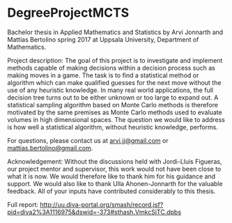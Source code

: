 # DegreeProjectMCTS

Bachelor thesis in Applied Mathematics and Statistics by Arvi Jonnarth and Mattias Bertolino spring 2017 at Uppsala University, Department of Mathematics.

Project description: The goal of this project is to investigate and implement methods capable of making decisions
within a decision process such as making moves in a game. The task is to find a statistical method
or algorithm which can make qualified guesses for the next move without the use of any heuristic
knowledge. In many real world applications, the full decision tree turns out to be either unknown
or too large to expand out. A statistical sampling algorithm based on Monte Carlo methods is
therefore motivated by the same premises as Monte Carlo methods used to evaluate volumes in
high dimensional spaces. The question we would like to address is how well a statistical algorithm,
without heuristic knowledge, performs.

For questions, please contact us at arvi.jj@gmail.com or mattias.bertolino@gmail.com.

Acknowledgement: Without the discussions held with Jordi-Lluis Figueras, our project mentor and supervisor, this
work would not have been close to what it is now.  We would therefore like to thank him for
his guidance and support. We would also like to thank Ulla Ahonen-Jonnarth for the valuable
feedback. All of your inputs have contributed considerably to this thesis.

Full report: http://uu.diva-portal.org/smash/record.jsf?pid=diva2%3A1116975&dswid=-373#sthash.VmkcSjTC.dpbs

